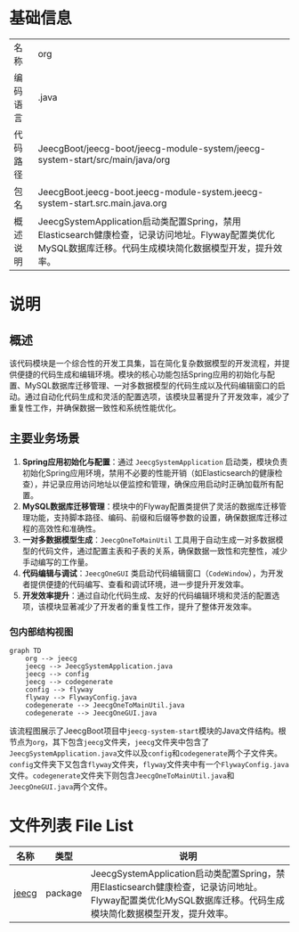 # 基础信息

|      |      |
|------|------|
| 名称 | org |
| 编码语言 | .java |
| 代码路径 | JeecgBoot/jeecg-boot/jeecg-module-system/jeecg-system-start/src/main/java/org |
| 包名 | JeecgBoot.jeecg-boot.jeecg-module-system.jeecg-system-start.src.main.java.org |
| 概述说明 | JeecgSystemApplication启动类配置Spring，禁用Elasticsearch健康检查，记录访问地址。Flyway配置类优化MySQL数据库迁移。代码生成模块简化数据模型开发，提升效率。 |

# 说明

## 概述  
该代码模块是一个综合性的开发工具集，旨在简化复杂数据模型的开发流程，并提供便捷的代码生成和编辑环境。模块的核心功能包括Spring应用的初始化与配置、MySQL数据库迁移管理、一对多数据模型的代码生成以及代码编辑窗口的启动。通过自动化代码生成和灵活的配置选项，该模块显著提升了开发效率，减少了重复性工作，并确保数据一致性和系统性能优化。

## 主要业务场景  
1. **Spring应用初始化与配置**：通过 `JeecgSystemApplication` 启动类，模块负责初始化Spring应用环境，禁用不必要的性能开销（如Elasticsearch的健康检查），并记录应用访问地址以便监控和管理，确保应用启动时正确加载所有配置。  
2. **MySQL数据库迁移管理**：模块中的Flyway配置类提供了灵活的数据库迁移管理功能，支持脚本路径、编码、前缀和后缀等参数的设置，确保数据库迁移过程的高效性和准确性。  
3. **一对多数据模型生成**：`JeecgOneToMainUtil` 工具用于自动生成一对多数据模型的代码文件，通过配置主表和子表的关系，确保数据一致性和完整性，减少手动编写的工作量。  
4. **代码编辑与调试**：`JeecgOneGUI` 类启动代码编辑窗口（`CodeWindow`），为开发者提供便捷的代码编写、查看和调试环境，进一步提升开发效率。  
5. **开发效率提升**：通过自动化代码生成、友好的代码编辑环境和灵活的配置选项，该模块显著减少了开发者的重复性工作，提升了整体开发效率。


### 包内部结构视图

```mermaid
graph TD
    org --> jeecg
    jeecg --> JeecgSystemApplication.java
    jeecg --> config
    jeecg --> codegenerate
    config --> flyway
    flyway --> FlywayConfig.java
    codegenerate --> JeecgOneToMainUtil.java
    codegenerate --> JeecgOneGUI.java
```

该流程图展示了JeecgBoot项目中`jeecg-system-start`模块的Java文件结构。根节点为`org`，其下包含`jeecg`文件夹，`jeecg`文件夹中包含了`JeecgSystemApplication.java`文件以及`config`和`codegenerate`两个子文件夹。`config`文件夹下又包含`flyway`文件夹，`flyway`文件夹中有一个`FlywayConfig.java`文件。`codegenerate`文件夹下则包含`JeecgOneToMainUtil.java`和`JeecgOneGUI.java`两个文件。

# 文件列表 File List

| 名称   | 类型  | 说明 |
|-------|------|-------------|
| [jeecg](jeecg/_module.md) | package | JeecgSystemApplication启动类配置Spring，禁用Elasticsearch健康检查，记录访问地址。Flyway配置类优化MySQL数据库迁移。代码生成模块简化数据模型开发，提升效率。 |


